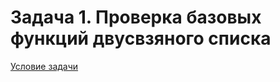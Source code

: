 # Задача 1. Проверка базовых функций двусвзяного списка
[Условие задачи](https://github.com/netology-code/cppl-homeworks/tree/main/04/01)
